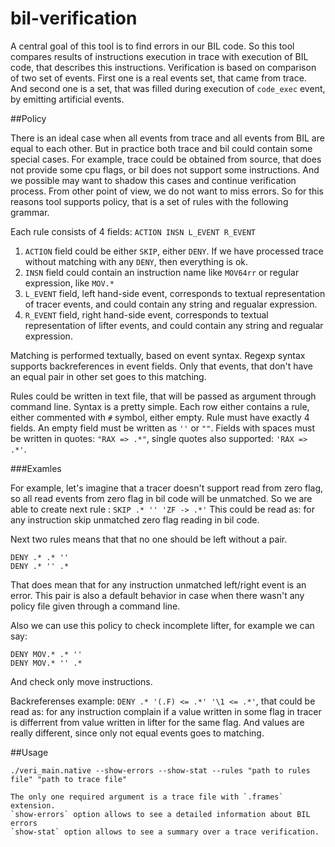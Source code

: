 # bil-verification

A central goal of this tool is to find errors in our BIL code. So this tool 
compares results of instructions execution in trace with execution of BIL code,
that describes this instructions. Verification is based on comparison of two 
set of events. First one is a real events set, that came from trace. And second 
one is a set, that was filled during execution of `code_exec` event, by 
emitting artificial events.

##Policy

There is an ideal case when all events from trace and all events from
BIL are equal to each other. But in practice both trace and bil could
contain some special cases. For example, trace could be obtained from
source, that does not provide some cpu flags, or bil does not support
some instructions.  And we possible may want to shadow this cases and
continue verification process. From other point of view, we do not want 
to miss errors. So for this reasons tool supports policy, that is a set
of rules with the following grammar.

Each rule consists of 4 fields: `ACTION INSN L_EVENT R_EVENT`

1. `ACTION`  field could be either `SKIP`, either `DENY`. If we have processed 
   trace without matching with any `DENY`, then everything is ok.
2. `INSN`    field could contain an instruction name like `MOV64rr` or regular 
   expression, like `MOV.*`
3. `L_EVENT` field, left hand-side event, corresponds to textual representation 
   of tracer events, and could contain any string and regualar expression. 
4. `R_EVENT` field, right hand-side event, corresponds to textual representation
   of lifter events, and could contain any string and regualar expression. 

Matching is performed textually, based on event syntax. Regexp syntax supports
backreferences in event fields. Only that events, that don't have an equal
pair in other set goes to this matching. 

Rules could be written in text file, that will be passed as argument through
command line. Syntax is a pretty simple. Each row either contains a rule,
either commented with `#` symbol, either empty. Rule must have exactly 
4 fields. An empty field must be written as `''` or `""`. Fields with spaces 
must be written in quotes: `"RAX => .*"`, single quotes also supported:
`'RAX => .*'`.

###Examles

For example, let's imagine that a tracer doesn't support read from zero 
flag, so all read events from zero flag in bil code will be unmatched. 
So we are able to create next rule :
`SKIP .* '' 'ZF -> .*'`
This could be read as: for any instruction skip unmatched zero flag 
reading in bil code.

Next two rules means that that no one should be left without a pair.
```
DENY .* .* ''
DENY .* '' .*
```
That does mean that for any instruction unmatched left/right event is an error. 
This pair is also a default behavior in case when there wasn't any policy file 
given through a command line.

Also we can use this policy to check incomplete lifter, for example we can say:
```
DENY MOV.* .* ''
DENY MOV.* '' .*
```
And check only move instructions.

Backreferenses example: `DENY .* '(.F) <= .*' '\1 <= .*'`, that could be read 
as: for any instruction complain if a value written in some flag in tracer is 
differrent from value written in lifter for the same flag. And values are 
really different, since only not equal events goes to matching.
      
##Usage
```
./veri_main.native --show-errors --show-stat --rules "path to rules file" "path to trace file"

The only one required argument is a trace file with `.frames` extension.
`show-errors` option allows to see a detailed information about BIL errors
`show-stat` option allows to see a summary over a trace verification.

```

